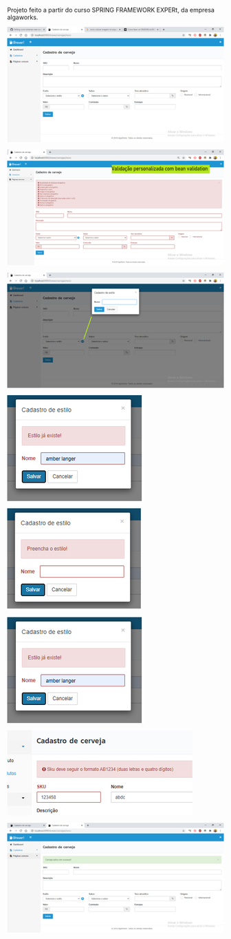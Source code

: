 Projeto feito a partir do curso SPRING FRAMEWORK EXPERt, da empresa algaworks.


![](/src/main/resources/static/layout/images/cadastro_cerveja.png)

![](/src/main/resources/static/layout/images/validacao_cerveja.png)

![](/src/main/resources/static/layout/images/modal.png)

![](/src/main/resources/static/layout/images/estilo_existente.png)

![](/src/main/resources/static/layout/images/preencha_estilo.png)

![](/src/main/resources/static/layout/images/estilo_existente.png)

![](/src/main/resources/static/layout/images/padrao_sku.png)

![](/src/main/resources/static/layout/images/cerveja_salva.png)
